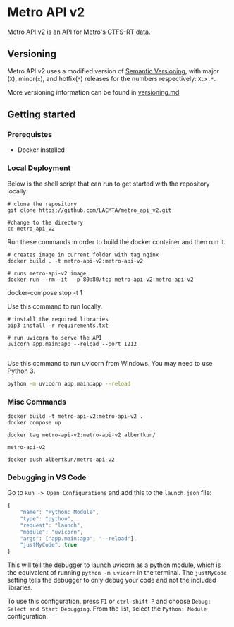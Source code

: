 # Metro API v2
Metro API v2 is an API for Metro's GTFS-RT data.

## Versioning

Metro API v2 uses a modified version of [Semantic Versioning](https://semver.org/), with major (`X`), minor(`x`), and hotfix(`*`) releases for the numbers respectively: `X.x.*`.

More versioning information can be found in [versioning.md](versioning.md)
## Getting started

### Prerequistes

- Docker installed

### Local Deployment

Below is the shell script that can run to get started with the repository locally.

``` shell
# clone the repository
git clone https://github.com/LACMTA/metro_api_v2.git

#change to the directory
cd metro_api_v2
```

Run these commands in order to build the docker container and then run it.

``` shell
# creates image in current folder with tag nginx
docker build . -t metro-api-v2:metro-api-v2

# runs metro-api-v2 image
docker run --rm -it  -p 80:80/tcp metro-api-v2:metro-api-v2
```

docker-compose stop -t 1

Use this command to run locally.

``` shell
# install the required libraries
pip3 install -r requirements.txt

# run uvicorn to serve the API
uvicorn app.main:app --reload --port 1212


```

Use this command to run uvicorn from Windows.  You may need to use Python 3.

``` bash
python -m uvicorn app.main:app --reload 
```

### Misc Commands

```
docker build -t metro-api-v2:metro-api-v2 .
docker compose up

docker tag metro-api-v2:metro-api-v2 albertkun/

metro-api-v2

docker push albertkun/metro-api-v2
```

### Debugging in VS Code

Go to `Run -> Open Configurations` and add this to the `launch.json` file:

``` js
{
    "name": "Python: Module",
    "type": "python",
    "request": "launch",
    "module": "uvicorn",
    "args": ["app.main:app", "--reload"],
    "justMyCode": true
}
```

This will tell the debugger to launch uvicorn as a python module, which is the equivalent of running `python -m uvicorn` in the terminal.  The `justMyCode` setting tells the debugger to only debug your code and not the included libraries.

To use this configuration, press `F1` or `ctrl-shift-P` and choose `Debug: Select and Start Debugging`.  From the list, select the `Python: Module` configuration.